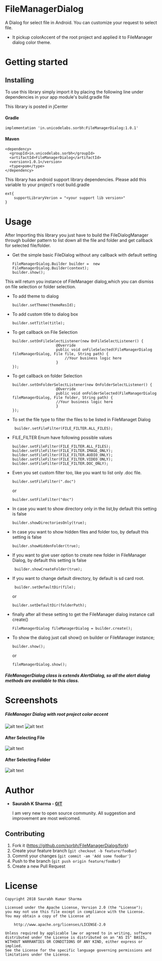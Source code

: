 # FileManagerDialog
A Dialog for select file in Android. You can customize your request to select file.
  
  *  It pickup colorAccent of the root project and applied it to FileManager dialog color theme. 

# Getting started

## Installing 
To use this library simply import it by placing the following line under dependencies in your app module's build.gradle file

This library is posted in jCenter

#### Gradle
```
implementation 'in.unicodelabs.sorbh:FileManagerDialog:1.0.1'
```

#### Maven
```
<dependency>
  <groupId>in.unicodelabs.sorbh</groupId>
  <artifactId>FileManagerDialog</artifactId>
  <version>1.0.1</version>
  <type>pom</type>
</dependency>
```

This library has android support library dependencies. Please add this variable to your project's root build.gradle

```
ext{
    supportLibraryVerion = "<your support lib version>"
}
```

# Usage

After Importing this library you just have to build the FileDialogManager through builder pattern to list down all the file and folder and get callback for selected file/folder.

  *  Get the simple basic FileDialog without any callback with default setting
      ```
      FileManagerDialog.Builder builder =  new FileManagerDialog.Builder(context);
      builder.show();
      ```
  This will return you instance of FileManager dialog,which you can dismiss on file selection or folder selection.
  
  
  *  To add theme to dialog
      ```
      builder.setTheme(themeResId);
      ```
  
  
  *  To add custom title to dialog box
      ```
      builder.setTitle(title);
      ```
  
  
  *  To get callback on File Selection
      ```
      builder.setOnFileSelectListener(new OnFileSelectListener() {
                          @Override
                          public void onFileSelected(FileManagerDialog fileManagerDialog, File file, String path) {
                              //Your business logic here
                          }
      }); 
      ```
  
  
  *  To get callback on folder Selection
      ```
      builder.setOnFolderSelectListener(new OnFolderSelectListener() {
                          @Override
                          public void onFolderSelected(FileManagerDialog fileManagerDialog, File folder, String path) {
                          //Your business logic here
                          }
      });
      ```
  
  
  *  To set the file type to filter the files to be listed in FileManaget Dialog
      ```
       builder.setFileFilter(FILE_FILTER.ALL_FILES);
      ```
  
  
  *  FILE_FILTER Enum have following possible values
      ```
      builder.setFileFilter(FILE_FILTER.ALL_FILES);
      builder.setFileFilter(FILE_FILTER.IMAGE_ONLY);
      builder.setFileFilter(FILE_FILTER.AUDIO_ONLY);
      builder.setFileFilter(FILE_FILTER.VIDEO_ONLY);
      builder.setFileFilter(FILE_FILTER.DOC_ONLY);
      ```
  
  
  *  Even you set custom filter too, like you want to list only .doc file.
      ```
      builder.setFileFilter(".doc")
      ```
      or
      ```
      builder.setFileFilter("doc")
      ```
  
  
  *  In case you want to show directory only in the list,by default this setting is false
      ```
      builder.showDirectoriesOnly(true);
      ```
  
  
  *  In case you want to show hidden files and folder too, by default this setting is false
      ```
      builder.showHiddenFolder(true);
      ```
  
  
  *  If you want to give user option to create new folder in FileManager Dialog, by default this setting is false
      ```
       builder.showCreateFolder(true);
      ```
  
  
  *  If you want to change default directory, by default is sd card root.
      ```
       builder.setDefaultDir(file);
      ```
      or
      ```
      builder.setDefaultDir(folderPath);
      ```
  
  *  finally after all these setting to get the FileManager dialog instance call create()
      ```
      FileManagerDialog fileManagerDialog = builder.create();
      ```
  
  
  *  To show the dialog just call show() on builder or FileManager instance;
      ```
      builder.show();
      ```
      
      or
      ```
      fileManagerDialog.show();
      ```
  
##### FileManagerDialog class is extends AlertDialog, so all the alert dialog methods are available to this class.

# Screenshots
##### FileManager Dialog with root project color accent
![alt text](https://github.com/sorbh/FileManagerDialog/blob/master/raw/1.jpg) 
![alt text](https://github.com/sorbh/FileManagerDialog/blob/master/raw/2.jpg)

#### After Selecting File
![alt text](https://github.com/sorbh/FileManagerDialog/blob/master/raw/3.jpg)

#### After Selecting Folder
![alt text](https://github.com/sorbh/FileManagerDialog/blob/master/raw/4.jpg)

# Author
  * **Saurabh K Sharma - [GIT](https://github.com/Sorbh)**
  
      I am very new to open source community. All suggestion and improvement are most welcomed. 
  
 
## Contributing

1. Fork it (<https://github.com/sorbh/FileManagerDialog/fork>)
2. Create your feature branch (`git checkout -b feature/fooBar`)
3. Commit your changes (`git commit -am 'Add some fooBar'`)
4. Push to the branch (`git push origin feature/fooBar`)
5. Create a new Pull Request


# License

```
Copyright 2018 Saurabh Kumar Sharma

Licensed under the Apache License, Version 2.0 (the "License");
you may not use this file except in compliance with the License.
You may obtain a copy of the License at

    http://www.apache.org/licenses/LICENSE-2.0

Unless required by applicable law or agreed to in writing, software
distributed under the License is distributed on an "AS IS" BASIS,
WITHOUT WARRANTIES OR CONDITIONS OF ANY KIND, either express or implied.
See the License for the specific language governing permissions and
limitations under the License.
```
